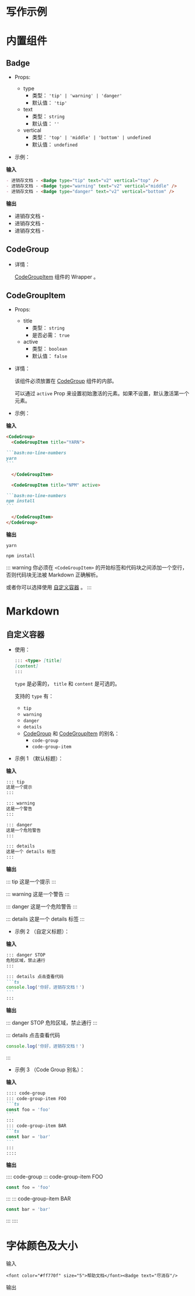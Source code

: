# 写作示例
# 内置组件

## Badge <Badge text="badge" />

- Props:
  - type
    - 类型： `'tip' | 'warning' | 'danger'`
    - 默认值： `'tip'`
  - text
    - 类型： `string`
    - 默认值： `''`
  - vertical
    - 类型： `'top' | 'middle' | 'bottom' | undefined`
    - 默认值： `undefined`

- 示例：

**输入**

```md
- 进销存文档 - <Badge type="tip" text="v2" vertical="top" />
- 进销存文档 - <Badge type="warning" text="v2" vertical="middle" />
- 进销存文档 - <Badge type="danger" text="v2" vertical="bottom" />
```

**输出**

- 进销存文档 - <Badge type="tip" text="v2" vertical="top" />
- 进销存文档 - <Badge type="warning" text="v2" vertical="middle" />
- 进销存文档 - <Badge type="danger" text="v2" vertical="bottom" />

## CodeGroup

- 详情：

  [CodeGroupItem](#codegroupitem) 组件的 Wrapper 。

## CodeGroupItem

- Props:
  - title
    - 类型： `string`
    - 是否必需： `true`
  - active
    - 类型： `boolean`
    - 默认值： `false`

- 详情：

  该组件必须放置在 [CodeGroup](#codegroup) 组件的内部。

  可以通过 `active` Prop 来设置初始激活的元素。如果不设置，默认激活第一个元素。

- 示例：

**输入**

````md
<CodeGroup>
  <CodeGroupItem title="YARN">

```bash:no-line-numbers
yarn
```

  </CodeGroupItem>

  <CodeGroupItem title="NPM" active>

```bash:no-line-numbers
npm install
```

  </CodeGroupItem>
</CodeGroup>
````

**输出**

<CodeGroup>
  <CodeGroupItem title="YARN">

```bash:no-line-numbers
yarn
```

  </CodeGroupItem>

  <CodeGroupItem title="NPM" active>

```bash:no-line-numbers
npm install
```

  </CodeGroupItem>
</CodeGroup>

::: warning
你必须在 `<CodeGroupItem>` 的开始标签和代码块之间添加一个空行，否则代码块无法被 Markdown 正确解析。

或者你可以选择使用 [自定义容器](#自定义容器) 。
:::

# Markdown

## 自定义容器

- 使用：

  ```md
  ::: <type> [title]
  [content]
  :::
  ```

  `type` 是必需的， `title` 和 `content` 是可选的。

  支持的 `type` 有：
    - `tip`
    - `warning`
    - `danger`
    - `details`
    - [CodeGroup](#codegroup) 和 [CodeGroupItem](#codegroupitem) 的别名：
      - `code-group`
      - `code-group-item`

- 示例 1 （默认标题）：

**输入**

```md
::: tip
这是一个提示
:::

::: warning
这是一个警告
:::

::: danger
这是一个危险警告
:::

::: details
这是一个 details 标签
:::
```

**输出**

::: tip
这是一个提示
:::

::: warning
这是一个警告
:::

::: danger
这是一个危险警告
:::

::: details
这是一个 details 标签
:::

- 示例 2 （自定义标题）：

**输入**

````md
::: danger STOP
危险区域，禁止通行
:::

::: details 点击查看代码
```ts
console.log('你好，进销存文档！')
```
:::
````

**输出**

::: danger STOP
危险区域，禁止通行
:::

::: details 点击查看代码
```ts
console.log('你好，进销存文档！')
```
:::

- 示例 3 （Code Group 别名）：

**输入**

````md
:::: code-group
::: code-group-item FOO
```ts
const foo = 'foo'
```
:::
::: code-group-item BAR
```ts
const bar = 'bar'
```
:::
::::
````

**输出**

:::: code-group
::: code-group-item FOO
```ts
const foo = 'foo'
```
:::
::: code-group-item BAR
```ts
const bar = 'bar'
```
:::
::::

# 字体颜色及大小

输入

```
<font color="#ff770f" size="5">帮助文档</font><Badge text="尽消存"/>
```

输出